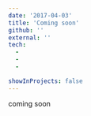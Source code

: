 ```yaml
---
date: '2017-04-03'
title: 'Coming soon'
github: ''
external: ''
tech:
  - 
  - 
  - 

showInProjects: false
---
```


coming soon